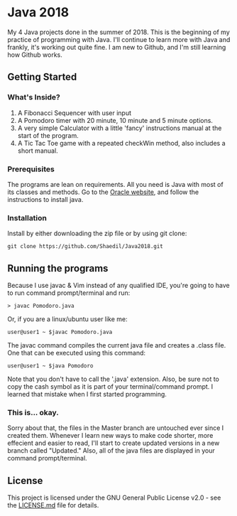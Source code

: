 # Java 2018
  My 4 Java projects done in the summer of 2018. This is the beginning of my practice of programming with Java.
I'll continue to learn more with Java and frankly, it's working out quite fine. I am new to Github, and I'm still learning how Github
works.
## Getting Started
### What's Inside?
1. A Fibonacci Sequencer with user input 
2. A Pomodoro timer with 20 minute, 10 minute and 5 minute options.
3. A very simple Calculator with a little 'fancy' instructions manual at the start of the program.
4. A Tic Tac Toe game with a repeated checkWin method, also includes a short manual.

### Prerequisites
The programs are lean on requirements. All you need is Java with most of its classes and methods.
Go to the [Oracle website](http://www.oracle.com/technetwork/java/javase/downloads/jdk8-downloads-2133151.html), and follow the instructions to install java. 

### Installation
Install by either downloading the zip file or by using git clone:
```
git clone https://github.com/Shaedil/Java2018.git
```

## Running the programs
Because I use javac & Vim instead of any qualified IDE, you're going to have to run command prompt/terminal and run:
```
> javac Pomodoro.java
```
Or, if you are a linux/ubuntu user like me:
```
user@user1 ~ $javac Pomodoro.java
```
The javac command compiles the current java file and creates a .class file. One that can be executed using this command:
```
user@user1 ~ $java Pomodoro
```
Note that you don't have to call the '.java' extension.
Also, be sure not to copy the cash symbol as it is part of your terminal/command prompt. I learned that mistake when I first started
programming.

### This is... okay.
Sorry about that, the files in the Master branch are untouched ever since I created them. Whenever I learn new ways to make code shorter,
more effecient and easier to read, I'll start to create updated versions in a new branch called "Updated." Also, all of the java files are displayed in your command prompt/terminal.

## License
This project is licensed under the GNU General Public License v2.0 - see the [LICENSE.md](LICENSE.md) file for details.
